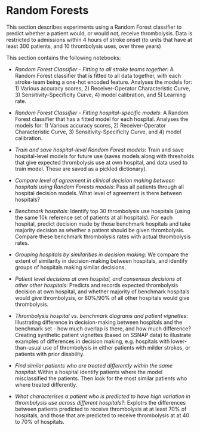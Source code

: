 # Random Forests

This section describes experiments using a Random Forest classifier to predict whether a patient would, or would not, receive thrombolysis. Data is restricted to admissions within 4 hours of stroke onset (to units that have at least 300 patients, and 10 thrombolysis uses, over three years)

This section contains the following notebooks:

* *Random Forest Classifier - Fitting to all stroke teams together*: A Random Forest classifier that is fitted to all data together, with each stroke-team being a one-hot encoded feature. Analyses the models for: 1) Various accuracy scores, 2) Receiver-Operator Characteristic Curve, 3) Sensitivity-Specificity Curve, 4) model calibration, and 5) Learning rate.

* *Random Forest Classifier - Fitting hospital-specific models*:  A Random Forest classifier that has a fitted model for each hospital. Analyses the models for: 1) Various accuracy scores, 2) Receiver-Operator Characteristic Curve, 3) Sensitivity-Specificity Curve, and 4) model calibration.

* *Train and save hospital-level Random Forest models*: Train and save hospital-level models for future use (saves models along with thresholds that give expected thrombolysis use at own hospital, and data used to train model. These are saved as a pickled dictionary).

* *Compare level of agreement in clinical decision making between hospitals using Random Forests models*: Pass all patients through all hospital decision models. What level of agreement is there between hospitals?

* *Benchmark hospitals*: Identify top 30 thrombolysis use hospitals (using the same 10k reference set of patients at all hospitals). For each hospital, predict decision made by those benchmark hospitals and take majority decision as whether a patient should be given thrombolysis. Compare these benchmark thrombolysis rates with actual thrombolysis rates.

* *Grouping hospitals by similarities in decision making*: We compare the extent of similarity in decision-making between hospitals, and identify groups of hospitals making similar decisions.

* *Patient level decisions at own hospital, and consensus decisions at other other hospitals*: Predicts and records expected thrombolysis decision at own hospital, and whether majority of benchmark hospitals would give thrombolysis, or 80%/90% of all other hospitals would give thrombolysis.

* *Thrombolysis hospital vs. benchmark diagrams and patient vignettes*: Illustrating difference in decision-making between hospitals and the benchmark set - how much overlap is there, and how much difference? Creating synthetic patient vignettes (based on SSNAP data) to illustrate examples of differences in decision making, e.g. hospitals with lower-than-usual use of thrombolysis in either patients with milder strokes, or patients with prior disability.

* *Find similar patients who are treated differently within the same hospital*: Within a hospital identify patients where the model misclassified the patients. Then look for the most similar patients who where treated differently.

* *What characterises a patient who is predicted to have high variation in thrombolysis use across different hospitals?*: Explotrs the differences between patients predicted to receive thrombolysis at at least 70% of hospitals, and those that are predicted to receive thrombolysis at at 40 to 70% of hospitals.
